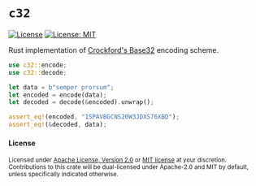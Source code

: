 `c32`
===============

[![License](https://img.shields.io/badge/License-Apache%202.0-blue.svg)][License-Apache]
[![License: MIT](https://img.shields.io/badge/License-MIT-yellow.svg)][License-MIT]

Rust implementation of [Crockford's Base32][Crockford] encoding scheme.

```rust
use c32::encode;
use c32::decode;

let data = b"semper prorsum";
let encoded = encode(data);
let decoded = decode(&encoded).unwrap();

assert_eq!(encoded, "1SPAVBGCNS20W3JDXS76XBD");
assert_eq!(&decoded, data);
```

#### License

<sup>
Licensed under <a href="LICENSE-APACHE">Apache License, Version 2.0</a> or <a href="LICENSE-MIT">MIT license</a> at your discretion.
<br>
Contributions to this crate will be dual-licensed under Apache-2.0 and MIT by default, unless specifically indicated otherwise.
</sup>

[License-Apache]: https://opensource.org/licenses/Apache-2.0
[License-MIT]: https://opensource.org/licenses/MIT
[Crockford]: https://www.crockford.com/base32.html
